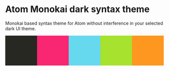 # Atom Monokai dark syntax theme

Monokai based syntax theme for Atom without interference in your selected dark UI theme.

![Monokai Palette](./img/monokai.png)
